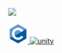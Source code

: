 <div>
<a href="https://github.com/NaomiChann">
<img height="150em" src="https://github-readme-stats.vercel.app/api/top-langs/?username=NaomiChann&layout=compact&langs_count=7&theme=dracula"/>
</div>

<p align="left"> <a href="https://www.cprogramming.com/" target="_blank" rel="noreferrer"> <img src="https://raw.githubusercontent.com/devicons/devicon/master/icons/c/c-original.svg" alt="c" width="40" height="40"/> </a> <a href="https://unity.com/" target="_blank" rel="noreferrer"> <img src="https://www.vectorlogo.zone/logos/unity3d/unity3d-icon.svg" alt="unity" width="40" height="40"/> </a> </p>
